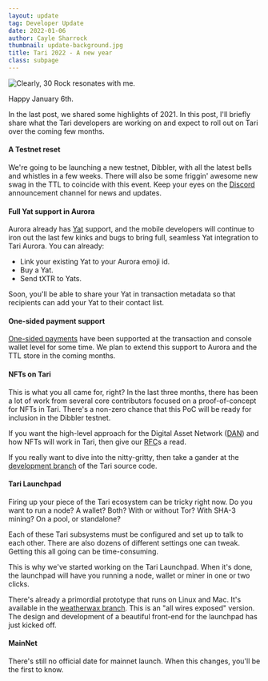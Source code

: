 ```yaml
---
layout: update
tag: Developer Update
date: 2022-01-06
author: Cayle Sharrock
thumbnail: update-background.jpg
title: Tari 2022 - A new year
class: subpage
---
```


![Clearly, 30 Rock resonates with me.](https://i.redd.it/emdh31b1gu961.jpg)

Happy January 6th.

In the last post, we shared some highlights of 2021. In this post, I'll briefly share what the Tari developers
are working on and expect to roll out on Tari over the coming few months.

#### A Testnet reset

We're going to be launching a new testnet, Dibbler, with all the latest bells and whistles in a few weeks.
There will also be some friggin' awesome new swag in the TTL to coincide with this event.
Keep your eyes on the [Discord] announcement channel for news and updates.

#### Full Yat support in Aurora

Aurora already has [Yat] support, and the mobile developers will continue to iron out the last few kinks and bugs
to bring full, seamless Yat integration to Tari Aurora. You can already:

* Link your existing Yat to your Aurora emoji id.
* Buy a Yat.
* Send tXTR to Yats.

Soon, you'll be able to share your Yat in transaction metadata so that recipients can add your Yat to their contact
list.

#### One-sided payment support
[One-sided payments] have been supported at the transaction and console wallet level for some time. We plan to extend this
support to Aurora and the TTL store in the coming months.

#### NFTs on Tari
This is what you all came for, right?  In the last three months, there has been a lot of work from several core contributors
focused on a proof-of-concept for NFTs in Tari. There's a non-zero chance that this PoC will be ready for inclusion in the
Dibbler testnet.

If you want the high-level approach for the Digital Asset Network ([DAN]) and how NFTs will work in Tari,
then give our [RFC]s a read.

If you really want to dive into the nitty-gritty, then take a gander at the [development branch] of the Tari source code.

#### Tari Launchpad

Firing up your piece of the Tari ecosystem can be tricky right now. Do you want to run a node? A wallet? Both?
With or without Tor? With SHA-3 mining? On a pool, or standalone?

Each of these Tari subsystems must be configured and set up to talk to each other. There are also dozens of different settings
one can tweak. Getting this all going can be time-consuming.

This is why we've started working on the Tari Launchpad. When it's done, the launchpad will have you running a node, wallet or
miner in one or two clicks.

There's already a primordial prototype that runs on Linux and Mac. It's available in
the [weatherwax branch]. This is an "all wires exposed" version.
The design and development of a beautiful front-end for the launchpad has just kicked off.

#### MainNet

There's still no official date for mainnet launch. When this changes, you'll be the first to know.

[DAN]: https://rfc.tari.com/RFC-0300_DAN.html
[one-sided payments]: https://rfc.tari.com/RFC-0201_TariScript.html#one-sided-payment
[development branch]: https://github.com/tari-project/tari
[RFC]: https://rfc.tari.com/RFC-0300_DAN.html
[Yat]: https://y.at/
[Discord]: https://discord.gg/q3Sfzb8S2V
[weatherwax branch]: https://github.com/tari-project/tari/tree/weatherwax